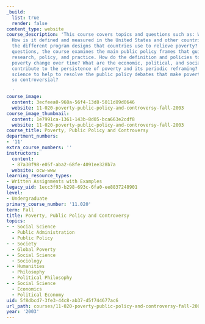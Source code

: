```yaml
---
_build:
  list: true
  render: false
content_type: website
course_description: 'This course covers topics and questions such as: What is poverty?
  How is it defined and measured in the United States and other countries? What are
  the different program designs that countries use to relieve poverty? To answer these
  questions, the course examines the main public policy frames that guide theory,
  research, policy, and practice. How do the definition and policies to deal with
  poverty change over time? What are the economic, political, and social forces that
  contribute to the persistence of poverty and its periodic reframing? Can social
  science to help to resolve the public policy debates that make poverty and its relief
  so controversial?

  '
course_image:
  content: 3ecfeea0-968a-56f4-13d8-5011d89d0646
  website: 11-020-poverty-public-policy-and-controversy-fall-2003
course_image_thumbnail:
  content: 1e7991ca-1361-143b-8d05-bca663e2cdf8
  website: 11-020-poverty-public-policy-and-controversy-fall-2003
course_title: Poverty, Public Policy and Controversy
department_numbers:
- '11'
extra_course_numbers: ''
instructors:
  content:
  - 87a30f98-e05f-aba2-68fe-4091ee328b7a
  website: ocw-www
learning_resource_types:
- Written Assignments with Examples
legacy_uid: 1ecc3f93-b298-693c-6fa0-ee8837248901
level:
- Undergraduate
primary_course_number: '11.020'
term: Fall
title: Poverty, Public Policy and Controversy
topics:
- - Social Science
  - Public Administration
  - Public Policy
- - Society
  - Global Poverty
- - Social Science
  - Sociology
- - Humanities
  - Philosophy
  - Political Philosophy
- - Social Science
  - Economics
  - Political Economy
uid: 5f8dbcd7-3fe3-44c8-ab37-d5f744677ac6
url_path: courses/11-020-poverty-public-policy-and-controversy-fall-2003
year: '2003'
---
```

